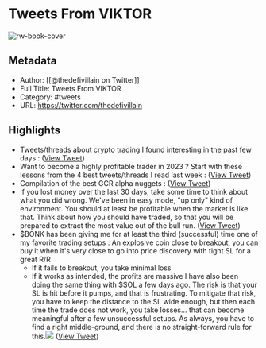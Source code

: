 # Tweets From VIKTOR

![rw-book-cover](https://pbs.twimg.com/profile_images/1532659895832543234/BZevAduj.jpg)

## Metadata
- Author: [[@thedefivillain on Twitter]]
- Full Title: Tweets From VIKTOR
- Category: #tweets
- URL: https://twitter.com/thedefivillain

## Highlights
- Tweets/threads about crypto trading I found interesting in the past few days : ([View Tweet](https://twitter.com/thedefivillain/status/1661697737899819009))
- Want to become a highly profitable trader in 2023 ?
  Start with these lessons from the 4 best tweets/threads I read last week : ([View Tweet](https://twitter.com/thedefivillain/status/1609874630495592453))
- Compilation of the best GCR alpha nuggets : ([View Tweet](https://twitter.com/thedefivillain/status/1655580678254215168))
- If you lost money over the last 30 days, take some time to think about what you did wrong.
  We've been in easy mode, "up only" kind of environment.
  You should at least be profitable when the market is like that.
  Think about how you should have traded, so that you will be prepared to extract the most value out of the bull run. ([View Tweet](https://twitter.com/thedefivillain/status/1725848200446091483))
- $BONK has been giving me for at least the third (successful) time one of my favorite trading setups :
  An explosive coin close to breakout, you can buy it when it's very close to go into price discovery with tight SL for a great R/R
  - If it fails to breakout, you take minimal loss
  - If it works as intended, the profits are massive
  I have also been doing the same thing with $SOL a few days ago.
  The risk is that your SL is hit before it pumps, and that is frustrating. To mitigate that risk, you have to keep the distance to the SL wide enough, but then each time the trade does not work, you take losses... that can become meaningful after a few unsuccessful setups. As always, you have to find a right middle-ground, and there is no straight-forward rule for this.<img src='https://pbs.twimg.com/media/F_UrNlWXIAAdNgo.jpg'/> ([View Tweet](https://twitter.com/thedefivillain/status/1726336897545289803))
